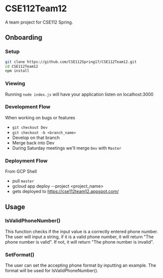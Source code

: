 # CSE112Team12
A team project for CSE112 Spring.
## Onboarding
### Setup
```bash
git clone https://github.com/CSE112Spring17/CSE112Team12.git
cd CSE112Team12
npm install
```
### Viewing
Running `node index.js` will have your application listen on localhost:3000

### Development Flow
When working on bugs or features

- `git checkout Dev`
- `git checkout -b <branch_name>`
- Develop on that branch
- Merge back into Dev
- During Saturday meetings we'll merge `Dev` with `Master`

### Deployment Flow
From GCP Shell

- pull `master`
- gcloud app deploy --project <project_name>
- gets deployed to https://cse112team12.appspot.com/

## Usage 

### IsValidPhoneNumber()
This function checks if the input value is a correctly entered phone number.
The user will input a string, if it is a valid phone number, it will return "The phone number is valid". If not, it will return "The phone number is invalid".

### SetFormat()
The user can set the accepting phone format by inputting an example. The format will be used for IsValidPhoneNumber().
